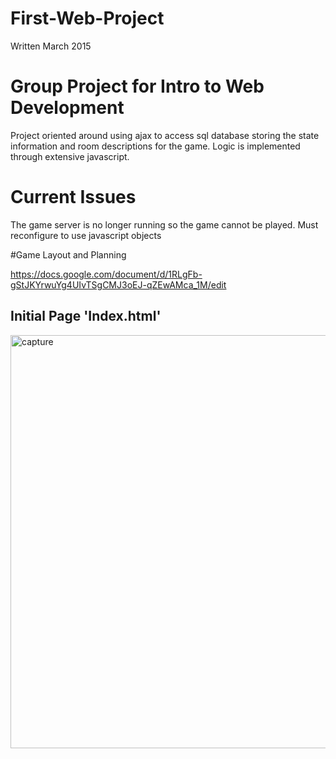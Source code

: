 # First-Web-Project
Written March 2015

# Group Project for Intro to Web Development
Project oriented around using ajax to access sql database storing the state information and room descriptions for the game.
Logic is implemented through extensive javascript. 

# Current Issues
The game server is no longer running so the game cannot be played. Must reconfigure to use javascript objects 


#Game Layout and Planning

https://docs.google.com/document/d/1RLgFb-gStJKYrwuYg4UIvTSgCMJ3oEJ-qZEwAMca_1M/edit

## Initial Page 'Index.html'
<img width="661" alt="capture" src="https://cloud.githubusercontent.com/assets/13786155/17878522/5de10f52-68b9-11e6-859e-4adc4466a08a.PNG">
